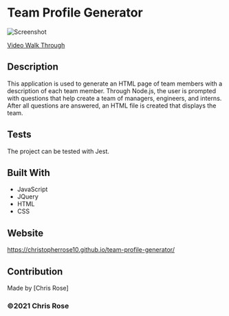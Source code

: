 # Team Profile Generator

![Screenshot](https://user-images.githubusercontent.com/82801290/125215973-aefe1100-e271-11eb-9129-a3d2bb65ee2b.png)


[Video Walk Through](https://drive.google.com/file/d/1kddlA62mZZX7paA2hHh0bN0CWIRbtP1h/view)

## Description
This application is used to generate an HTML page of team members with a description of each team member.  Through Node.js, the user is prompted with questions that help create a team of managers, engineers, and interns.  After all questions are answered, an HTML file is created that displays the team.
  
## Tests
The project can be tested with Jest.

## Built With
* JavaScript
* JQuery
* HTML
* CSS

## Website
https://christopherrose10.github.io/team-profile-generator/

## Contribution
Made by [Chris Rose]

### ©️2021 Chris Rose 
